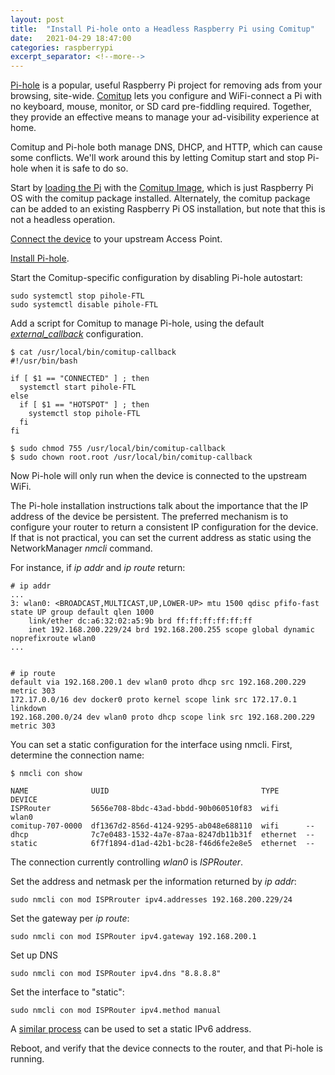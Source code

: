 ```yaml
---
layout: post
title:  "Install Pi-hole onto a Headless Raspberry Pi using Comitup"
date:   2021-04-29 18:47:00
categories: raspberrypi
excerpt_separator: <!--more-->
---
```


[Pi-hole](https://en.wikipedia.org/wiki/Pi-hole) is a popular, useful Raspberry
Pi project for removing ads from your browsing, site-wide.
[Comitup](https://github.com/davesteele/comitup) lets you configure and
WiFi-connect a Pi with no keyboard, mouse, monitor, or SD card pre-fiddling
required. Together, they provide an effective means to manage your
ad-visibility experience at home.

Comitup and Pi-hole both manage DNS, DHCP, and HTTP, which can cause some
conflicts. We'll work around this by letting Comitup start and stop Pi-hole
when it is safe to do so. 


<!--more-->

Start by [loading the
Pi](https://github.com/davesteele/comitup/wiki/Tutorial#download-the-comitup-image)
with the [Comitup Image](https://davesteele.github.io/comitup/), which is just
Raspberry Pi OS with the comitup package installed. Alternately, the comitup
package can be added to an existing Raspberry Pi OS installation, but note that
this is not a headless operation.

[Connect the
device](https://github.com/davesteele/comitup/wiki/Tutorial#connect-to-the-comitup-hotspot)
to your upstream Access Point.

[Install Pi-hole](https://github.com/pi-hole/pi-hole/#one-step-automated-install).

Start the Comitup-specific configuration by disabling Pi-hole autostart:

    sudo systemctl stop pihole-FTL
    sudo systemctl disable pihole-FTL

Add a script for Comitup to manage Pi-hole, using the default
[_external_callback_](https://github.com/davesteele/comitup/blob/fee746a6830be5e47ab82d4b9221c712966a2c4e/conf/comitup.conf#L53)
configuration.

    $ cat /usr/local/bin/comitup-callback 
    #!/usr/bin/bash
    
    if [ $1 == "CONNECTED" ] ; then
      systemctl start pihole-FTL
    else
      if [ $1 == "HOTSPOT" ] ; then
        systemctl stop pihole-FTL
      fi
    fi

    $ sudo chmod 755 /usr/local/bin/comitup-callback
    $ sudo chown root.root /usr/local/bin/comitup-callback

Now Pi-hole will only run when the device is connected to the upstream WiFi.

The Pi-hole installation instructions talk about the importance that the IP
address of the device be persistent. The preferred mechanism is to configure
your router to return a consistent IP configuration for the device. If that is
not practical, you can set the current address as static using the
NetworkManager _nmcli_ command.

For instance, if _ip addr_ and _ip route_ return:


    # ip addr
    ...
    3: wlan0: <BROADCAST,MULTICAST,UP,LOWER-UP> mtu 1500 qdisc pfifo-fast state UP group default qlen 1000
        link/ether dc:a6:32:02:a5:9b brd ff:ff:ff:ff:ff:ff
        inet 192.168.200.229/24 brd 192.168.200.255 scope global dynamic noprefixroute wlan0
    ...


    # ip route
    default via 192.168.200.1 dev wlan0 proto dhcp src 192.168.200.229 metric 303 
    172.17.0.0/16 dev docker0 proto kernel scope link src 172.17.0.1 linkdown 
    192.168.200.0/24 dev wlan0 proto dhcp scope link src 192.168.200.229 metric 303 


You can set a static configuration for the interface using nmcli. First, determine the connection name:

    $ nmcli con show

    NAME              UUID                                  TYPE      DEVICE 
    ISPRouter         5656e708-8bdc-43ad-bbdd-90b060510f83  wifi      wlan0  
    comitup-707-0000  df1367d2-856d-4124-9295-ab048e688110  wifi      --     
    dhcp              7c7e0483-1532-4a7e-87aa-8247db11b31f  ethernet  --     
    static            6f7f1894-d1ad-42b1-bc28-f46d6fe2e8e5  ethernet  --     

The connection currently controlling _wlan0_ is _ISPRouter_.

Set the address and netmask per the information returned by _ip addr_:

    sudo nmcli con mod ISPRrouter ipv4.addresses 192.168.200.229/24

Set the gateway per _ip route_:

    sudo nmcli con mod ISPRouter ipv4.gateway 192.168.200.1

Set up DNS

    sudo nmcli con mod ISPRouter ipv4.dns "8.8.8.8"

Set the interface to "static":

    sudo nmcli con mod ISPRouter ipv4.method manual

A [similar
process](https://unix.stackexchange.com/questions/575467/create-static-ipv6-address-without-noprefixroute-using-networkmanager)
can be used to set a static IPv6 address.

Reboot, and verify that the device connects to the router, and that Pi-hole is
running.
